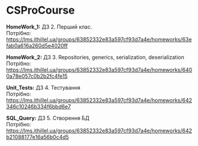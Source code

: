 # CSProCourse

**HomeWork_1:** ДЗ 2. Перший клас.  
Потрібно: https://lms.ithillel.ua/groups/63852332e83a597cf93d7a4e/homeworks/63efab0a616a260d5e4020ff 

**HomeWork_2:** ДЗ 3. Repositories, generics, serialization, deserialization  
Потрібно: https://lms.ithillel.ua/groups/63852332e83a597cf93d7a4e/homeworks/6400a78e057c0b2b2fc4fe15 

**Unit_Tests:** ДЗ 4. Тестування  
Потрібно: https://lms.ithillel.ua/groups/63852332e83a597cf93d7a4e/homeworks/642346c10246b334f6bbd6e7

**SQL_Query:** ДЗ 5. Створення БД  
Потрібно: https://lms.ithillel.ua/groups/63852332e83a597cf93d7a4e/homeworks/642b21088177e16a56b0c4d5
